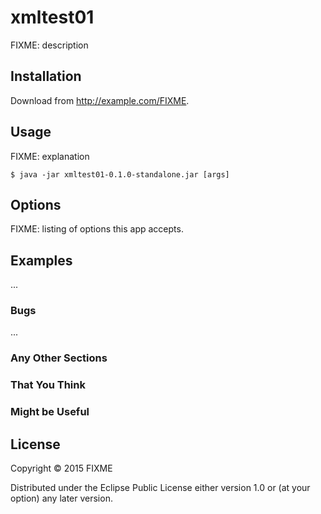 # xmltest01

FIXME: description

## Installation

Download from http://example.com/FIXME.

## Usage

FIXME: explanation

    $ java -jar xmltest01-0.1.0-standalone.jar [args]

## Options

FIXME: listing of options this app accepts.

## Examples

...

### Bugs

...

### Any Other Sections
### That You Think
### Might be Useful

## License

Copyright © 2015 FIXME

Distributed under the Eclipse Public License either version 1.0 or (at
your option) any later version.
